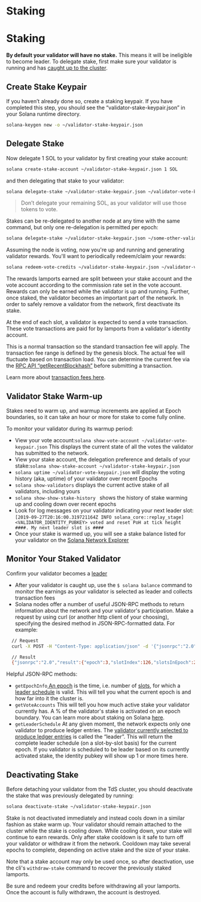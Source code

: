 # Staking

# Staking

**By default your validator will have no stake.** This means it will be ineligible to become leader.
To delegate stake, first make sure your validator is running and has [caught up to the cluster](monitoring-your-validator.md#validator-catch-up).

## Create Stake Keypair

If you haven’t already done so, create a staking keypair. If you have completed this step, you should see the “validator-stake-keypair.json” in your Solana runtime directory.

```bash
solana-keygen new -o ~/validator-stake-keypair.json
```

## Delegate Stake

Now delegate 1 SOL to your validator by first creating your stake account:

```bash
solana create-stake-account ~/validator-stake-keypair.json 1 SOL
```

and then delegating that stake to your validator:

```bash
solana delegate-stake ~/validator-stake-keypair.json ~/validator-vote-keypair.json
```

> Don’t delegate your remaining SOL, as your validator will use those tokens to vote.

Stakes can be re-delegated to another node at any time with the same command, but only one re-delegation is permitted per epoch:

```bash
solana delegate-stake ~/validator-stake-keypair.json ~/some-other-validator-vote-keypair.json
```

Assuming the node is voting, now you're up and running and generating validator rewards. You'll want to periodically redeem/claim your rewards:

```bash
solana redeem-vote-credits ~/validator-stake-keypair.json ~/validator-vote-keypair.json
```

The rewards lamports earned are split between your stake account and the vote account according to the commission rate set in the vote account. Rewards can only be earned while the validator is up and running. Further, once staked, the validator becomes an important part of the network. In order to safely remove a validator from the network, first deactivate its stake.

At the end of each slot, a validator is expected to send a vote transaction. These vote transactions are paid for by lamports from a validator's identity account.

This is a normal transaction so the standard transaction fee will apply. The transaction fee range is defined by the genesis block. The actual fee will fluctuate based on transaction load. You can determine the current fee via the [RPC API “getRecentBlockhash”](https://docs.solana.com/book/api-reference/jsonrpc-api#getrecentblockhash) before submitting a transaction.

Learn more about [transaction fees here](https://docs.solana.com/book/implemented-proposals/transaction-fees).

## Validator Stake Warm-up

Stakes need to warm up, and warmup increments are applied at Epoch boundaries, so it can take an hour or more for stake to come fully online.

To monitor your validator during its warmup period:

* View your vote account:`solana show-vote-account ~/validator-vote-keypair.json` This displays the current state of all the votes the validator has submitted to the network.
* View your stake account, the delegation preference and details of your stake:`solana show-stake-account ~/validator-stake-keypair.json`
* `solana uptime ~/validator-vote-keypair.json` will display the voting history \(aka, uptime\) of your validator over recent Epochs
* `solana show-validators` displays the current active stake of all validators, including yours
* `solana show-show-stake-history ` shows the history of stake warming up and cooling down over recent epochs
* Look for log messages on your validator indicating your next leader slot: `[2019-09-27T20:16:00.319721164Z INFO solana_core::replay_stage] <VALIDATOR_IDENTITY_PUBKEY> voted and reset PoH at tick height ####. My next leader slot is ####`
* Once your stake is warmed up, you will see a stake balance listed for your validator on the [Solana Network Explorer](http://explorer.solana.com/validators)

## Monitor Your Staked Validator

Confirm your validator becomes a [leader](https://solana-labs.github.io/book/terminology.html#leader)

* After your validator is caught up, use the `$ solana balance` command to monitor the earnings as your validator is selected as leader and collects transaction fees
* Solana nodes offer a number of useful JSON-RPC methods to return information about the network and your validator's participation. Make a request by using curl \(or another http client of your choosing\), specifying the desired method in JSON-RPC-formatted data. For example:

```bash
  // Request
  curl -X POST -H "Content-Type: application/json" -d '{"jsonrpc":"2.0","id":1, "method":"getEpochInfo"}' http://localhost:8899

  // Result
  {"jsonrpc":"2.0","result":{"epoch":3,"slotIndex":126,"slotsInEpoch":256},"id":1}
```

Helpful JSON-RPC methods:

* `getEpochInfo`[ An epoch](https://solana-labs.github.io/book/terminology.html#epoch) is the time, i.e. number of [slots](https://solana-labs.github.io/book/terminology.html?highlight=epoch#slot), for which a [leader schedule](https://solana-labs.github.io/book/terminology.html?highlight=epoch#leader-schedule) is valid. This will tell you what the current epoch is and how far into it the cluster is.
* `getVoteAccounts` This will tell you how much active stake your validator currently has. A % of the validator's stake is activated on an epoch boundary. You can learn more about staking on Solana [here](https://solana-labs.github.io/book-edge/stake-delegation-and-rewards.html).
* `getLeaderSchedule` At any given moment, the network expects only one validator to produce ledger entries. The [validator currently selected to produce ledger entries](https://solana-labs.github.io/book/leader-rotation.html?highlight=leader#leader-rotation) is called the “leader”.  This will return the complete leader schedule \(on a slot-by-slot basis\) for the current epoch. If you validator is scheduled to be leader based on its currently activated stake, the identity pubkey will show up 1 or more times here.

## Deactivating Stake

Before detaching your validator from the TdS cluster, you should deactivate the stake that was previously delegated by running:

```bash
solana deactivate-stake ~/validator-stake-keypair.json
```

Stake is not deactivated immediately and instead cools down in a similar fashion as stake warm up.  Your validator should remain attached to the cluster while the stake is cooling down. While cooling down, your stake will continue to earn rewards. Only after stake cooldown is it safe to turn off your validator or withdraw it from the network. Cooldown may take several epochs to complete, depending on active stake and the size of your stake.

Note that a stake account may only be used once, so after deactivation, use the cli's `withdraw-stake` command to recover the previously staked lamports.

Be sure and redeem your credits before withdrawing all your lamports. Once the account is fully withdrawn, the account is destroyed.
